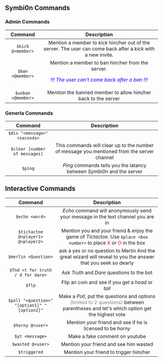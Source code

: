 ## Symbi0n Commands

### Admin Commands

| Command    | Description | 
|   :---:     |    :----:   | 
| `$kick @<member>` | Mention a member to *kick* him/her out of the server. The user can come back after a *kick* with a new invite. | 
| `$ban <@member>` | Mention a member to ban him/her from the server. <p style="color: blue;">*!!! The user can't come back after a ban !!!* </p>  |
| `$unban <@member>` | Mention the banned member to allow him/her back to the server|

### Generla Commands

| Command | Description |
| :---: | :---:|
| `$dis "<message>" <seconds>` | |
| `$clear [number of messages]` | This commands will clear up to the number of message you mentioned from the server channel |
| `$ping` | *Ping* commands tells you the latancy between *Symbi0n* and the server|

## Interactive Commands
| Command | Description |
| :---: | :---:|
| `$echo <word>` | *Echo* command will anonymously send your message in the text channel you are in |
|`$tictactoe @<player1> @<player2>`| Mention you and your friend & enjoy the game of *Tictactoe*. Use `$place <box number>` to place <span style="color: red;"> X </span> or <span style="color: red;"> O </span> in the box|
| `$merlin <Question>` |ask a yes or no question to Merlin And the great wizard will reveal to you the answer that you seek so dearly|
| `$Tnd <t for truth / d for dare>` | Ask *Truth* and *Dare* questions to the bot |
| `$flp` | Flip an coin and see if you get a *head* or *tail* |
| `$poll "<question>" "[option1]" "[option2]"` | Make a *Poll*, put the questions and options <span style="color: grey;">(limited to 2 questions)</span> between parentheses and let's which option get the highest vote |
| `$horny @<user>` | Mention your friend and see if he is licensed to be *horny* |
| `$yt <message>` | Make a fake comment on youtube|
| `$wasted @<user>` | Mention your friend and see him wasted|
| `$triggered` | Mention your friend to trigger him/her|  
